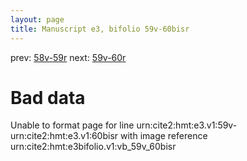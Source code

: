 ```yaml
---
layout: page
title: Manuscript e3, bifolio 59v-60bisr
---
```


prev: [58v-59r](../58v-59r/) next: [59v-60r](../59v-60r/)

# Bad data

Unable to format page for line urn:cite2:hmt:e3.v1:59v-urn:cite2:hmt:e3.v1:60bisr with image reference urn:cite2:hmt:e3bifolio.v1:vb_59v_60bisr
